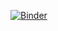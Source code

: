 [![Binder](https://mybinder.org/badge_logo.svg)](https://mybinder.org/v2/gh/miyo/qulacs_test/HEAD?filepath=test_qulacs.ipynb)


